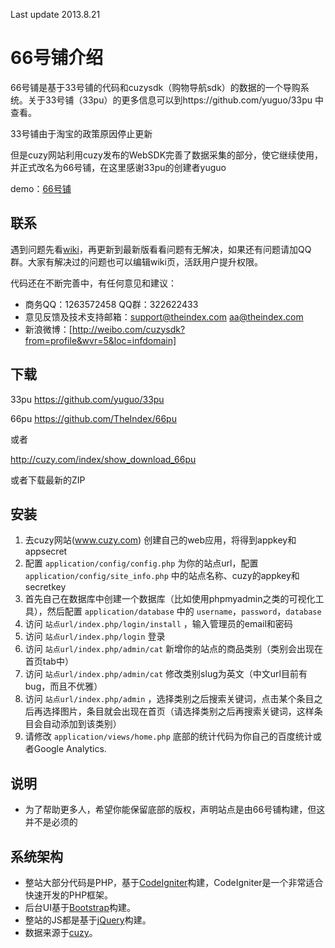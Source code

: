 Last update 2013.8.21
# 66号铺介绍 #
66号铺是基于33号铺的代码和cuzysdk（购物导航sdk）的数据的一个导购系统。关于33号铺（33pu）的更多信息可以到https://github.com/yuguo/33pu 中查看。


33号铺由于淘宝的政策原因停止更新

但是cuzy网站利用cuzy发布的WebSDK完善了数据采集的部分，使它继续使用，并正式改名为66号铺，在这里感谢33pu的创建者yuguo

demo：[66号铺](http://66pu.net)

## 联系 ##
遇到问题先看[wiki](http://cuzy.com/index/show_download_66pu)，再更新到最新版看看问题有无解决，如果还有问题请加QQ群。大家有解决过的问题也可以编辑wiki页，活跃用户提升权限。

代码还在不断完善中，有任何意见和建议：

- 商务QQ：1263572458   QQ群：322622433
- 意见反馈及技术支持邮箱：support@theindex.com   aa@theindex.com
- 新浪微博：[http://weibo.com/cuzysdk?from=profile&wvr=5&loc=infdomain]

## 下载 ##

33pu https://github.com/yuguo/33pu

66pu https://github.com/TheIndex/66pu 

或者 

http://cuzy.com/index/show_download_66pu

或者下载最新的ZIP

## 安装 ##
1. 去cuzy网站(www.cuzy.com) 创建自己的web应用，将得到appkey和appsecret
2. 配置 `application/config/config.php` 为你的站点url，配置 `application/config/site_info.php` 中的站点名称、cuzy的appkey和secretkey
3. 首先自己在数据库中创建一个数据库（比如使用phpmyadmin之类的可视化工具），然后配置 `application/database` 中的 `username`，`password`，`database`
4. 访问 `站点url/index.php/login/install` ，输入管理员的email和密码
5. 访问 `站点url/index.php/login` 登录
6. 访问 `站点url/index.php/admin/cat` 新增你的站点的商品类别（类别会出现在首页tab中）
7. 访问 `站点url/index.php/admin/cat` 修改类别slug为英文（中文url目前有bug，而且不优雅）
8. 访问 `站点url/index.php/admin` ，选择类别之后搜索关键词，点击某个条目之后再选择图片，条目就会出现在首页（请选择类别之后再搜索关键词，这样条目会自动添加到该类别）
9. 请修改 `application/views/home.php` 底部的统计代码为你自己的百度统计或者Google Analytics.

## 说明 ##
- 为了帮助更多人，希望你能保留底部的版权，声明站点是由66号铺构建，但这并不是必须的

## 系统架构 ##

- 整站大部分代码是PHP，基于[CodeIgniter](http://codeigniter.org.cn/)构建，CodeIgniter是一个非常适合快速开发的PHP框架。
- 后台UI基于[Bootstrap](http://twitter.github.com/bootstrap/)构建。
- 整站的JS都是基于[jQuery](http://jquery.com/)构建。
- 数据来源于[cuzy](http://www.cuzy.com)。

